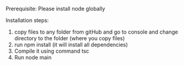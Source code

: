 Prerequisite:
Please install node globally

Installation steps:
1. copy files to any folder from gitHub and go to console and change directory to the folder (where you copy files)
2. run npm install (it will install all dependencies)
3. Compile it using command tsc
4. Run node main



